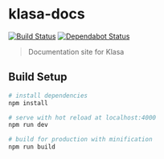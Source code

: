 # klasa-docs

[![Build Status](https://dev.azure.com/dirigeants/klasa/_apis/build/status/dirigeants.klasa-website?branchName=master)](https://dev.azure.com/dirigeants/klasa/_build/latest?definitionId=5&branchName=master)
[![Dependabot Status](https://api.dependabot.com/badges/status?host=github&repo=dirigeants/klasa-website)](https://dependabot.com)

> Documentation site for Klasa

## Build Setup

```bash
# install dependencies
npm install

# serve with hot reload at localhost:4000
npm run dev

# build for production with minification
npm run build
```
